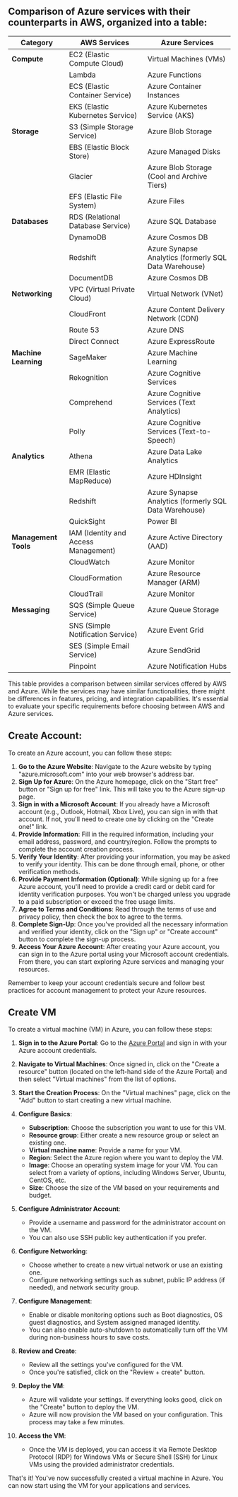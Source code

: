## Comparison of Azure services with their counterparts in AWS, organized into a table:

| Category            | AWS Services                                           | Azure Services                                          |
|---------------------|--------------------------------------------------------|---------------------------------------------------------|
| **Compute**         | EC2 (Elastic Compute Cloud)                            | Virtual Machines (VMs)                                  |
|                     | Lambda                                                 | Azure Functions                                         |
|                     | ECS (Elastic Container Service)                        | Azure Container Instances                               |
|                     | EKS (Elastic Kubernetes Service)                      | Azure Kubernetes Service (AKS)                          |
| **Storage**         | S3 (Simple Storage Service)                            | Azure Blob Storage                                      |
|                     | EBS (Elastic Block Store)                              | Azure Managed Disks                                     |
|                     | Glacier                                                | Azure Blob Storage (Cool and Archive Tiers)             |
|                     | EFS (Elastic File System)                              | Azure Files                                             |
| **Databases**       | RDS (Relational Database Service)                      | Azure SQL Database                                      |
|                     | DynamoDB                                               | Azure Cosmos DB                                         |
|                     | Redshift                                               | Azure Synapse Analytics (formerly SQL Data Warehouse)   |
|                     | DocumentDB                                             | Azure Cosmos DB                                         |
| **Networking**      | VPC (Virtual Private Cloud)                            | Virtual Network (VNet)                                  |
|                     | CloudFront                                             | Azure Content Delivery Network (CDN)                    |
|                     | Route 53                                               | Azure DNS                                               |
|                     | Direct Connect                                         | Azure ExpressRoute                                      |
| **Machine Learning**| SageMaker                                              | Azure Machine Learning                                  |
|                     | Rekognition                                            | Azure Cognitive Services                                |
|                     | Comprehend                                             | Azure Cognitive Services (Text Analytics)               |
|                     | Polly                                                  | Azure Cognitive Services (Text-to-Speech)               |
| **Analytics**       | Athena                                                 | Azure Data Lake Analytics                               |
|                     | EMR (Elastic MapReduce)                               | Azure HDInsight                                         |
|                     | Redshift                                               | Azure Synapse Analytics (formerly SQL Data Warehouse)   |
|                     | QuickSight                                             | Power BI                                                |
| **Management Tools**| IAM (Identity and Access Management)                   | Azure Active Directory (AAD)                            |
|                     | CloudWatch                                             | Azure Monitor                                           |
|                     | CloudFormation                                         | Azure Resource Manager (ARM)                            |
|                     | CloudTrail                                             | Azure Monitor                                           |
| **Messaging**       | SQS (Simple Queue Service)                            | Azure Queue Storage                                     |
|                     | SNS (Simple Notification Service)                      | Azure Event Grid                                        |
|                     | SES (Simple Email Service)                             | Azure SendGrid                                          |
|                     | Pinpoint                                               | Azure Notification Hubs                                 |

This table provides a comparison between similar services offered by AWS and Azure. While the services may have similar functionalities, there might be differences in features, pricing, and integration capabilities. It's essential to evaluate your specific requirements before choosing between AWS and Azure services.

## Create Account:

To create an Azure account, you can follow these steps:

1. **Go to the Azure Website**: Navigate to the Azure website by typing "azure.microsoft.com" into your web browser's address bar.
2. **Sign Up for Azure**: On the Azure homepage, click on the "Start free" button or "Sign up for free" link. This will take you to the Azure sign-up page.
3. **Sign in with a Microsoft Account**: If you already have a Microsoft account (e.g., Outlook, Hotmail, Xbox Live), you can sign in with that account. If not, you'll need to create one by clicking on the "Create one!" link.
4. **Provide Information**: Fill in the required information, including your email address, password, and country/region. Follow the prompts to complete the account creation process.
5. **Verify Your Identity**: After providing your information, you may be asked to verify your identity. This can be done through email, phone, or other verification methods.
6. **Provide Payment Information (Optional)**: While signing up for a free Azure account, you'll need to provide a credit card or debit card for identity verification purposes. You won't be charged unless you upgrade to a paid subscription or exceed the free usage limits.
7. **Agree to Terms and Conditions**: Read through the terms of use and privacy policy, then check the box to agree to the terms.
8. **Complete Sign-Up**: Once you've provided all the necessary information and verified your identity, click on the "Sign up" or "Create account" button to complete the sign-up process.
9. **Access Your Azure Account**: After creating your Azure account, you can sign in to the Azure portal using your Microsoft account credentials. From there, you can start exploring Azure services and managing your resources.

Remember to keep your account credentials secure and follow best practices for account management to protect your Azure resources.

## Create VM
To create a virtual machine (VM) in Azure, you can follow these steps:

1. **Sign in to the Azure Portal**: Go to the [Azure Portal](https://portal.azure.com/) and sign in with your Azure account credentials.

2. **Navigate to Virtual Machines**: Once signed in, click on the "Create a resource" button (located on the left-hand side of the Azure Portal) and then select "Virtual machines" from the list of options.

3. **Start the Creation Process**: On the "Virtual machines" page, click on the "Add" button to start creating a new virtual machine.

4. **Configure Basics**:
   - **Subscription**: Choose the subscription you want to use for this VM.
   - **Resource group**: Either create a new resource group or select an existing one.
   - **Virtual machine name**: Provide a name for your VM.
   - **Region**: Select the Azure region where you want to deploy the VM.
   - **Image**: Choose an operating system image for your VM. You can select from a variety of options, including Windows Server, Ubuntu, CentOS, etc.
   - **Size**: Choose the size of the VM based on your requirements and budget.

5. **Configure Administrator Account**:
   - Provide a username and password for the administrator account on the VM.
   - You can also use SSH public key authentication if you prefer.

6. **Configure Networking**:
   - Choose whether to create a new virtual network or use an existing one.
   - Configure networking settings such as subnet, public IP address (if needed), and network security group.

7. **Configure Management**:
   - Enable or disable monitoring options such as Boot diagnostics, OS guest diagnostics, and System assigned managed identity.
   - You can also enable auto-shutdown to automatically turn off the VM during non-business hours to save costs.

8. **Review and Create**:
   - Review all the settings you've configured for the VM.
   - Once you're satisfied, click on the "Review + create" button.

9. **Deploy the VM**:
   - Azure will validate your settings. If everything looks good, click on the "Create" button to deploy the VM.
   - Azure will now provision the VM based on your configuration. This process may take a few minutes.

10. **Access the VM**:
    - Once the VM is deployed, you can access it via Remote Desktop Protocol (RDP) for Windows VMs or Secure Shell (SSH) for Linux VMs using the provided administrator credentials.

That's it! You've now successfully created a virtual machine in Azure. You can now start using the VM for your applications and services.


